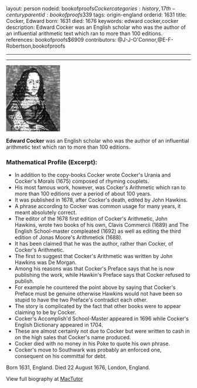 layout: person
nodeid: bookofproofs$Cocker
categories: history,17th-century
parentid: bookofproofs$339
tags: origin-england
orderid: 1631
title: Cocker, Edward
born: 1631
died: 1676
keywords: edward cocker,cocker
description: Edward Cocker was an English scholar who was the author of an influential arithmetic text which ran to more than 100 editions.
references: bookofproofs$6909
contributors: @J-J-O'Connor,@E-F-Robertson,bookofproofs

---



---

![Cocker.jpg](https://github.com/bookofproofs/bookofproofs.github.io/blob/main/_sources/_assets/images/portraits/Cocker.jpg?raw=true)

**Edward Cocker** was an English scholar who was the author of an influential arithmetic text which ran to more than 100 editions.

### Mathematical Profile (Excerpt):
* In addition to the copy-books Cocker wrote Cocker's Urania and Cocker's Morals (1675) composed of rhyming couplets.
* His most famous work, however, was Cocker's Arithmetic which ran to more than 100 editions over a period of about 100 years.
* It was published in 1678, after Cocker's death, edited by John Hawkins.
* A phrase according to Cocker was common usage for many years, it meant absolutely correct.
* The editor of the 1678 first edition of Cocker's Arithmetic, John Hawkins, wrote two books of his own, Clavis Commercii (1689) and The English School-master compleated (1692) as well as editing the third edition of Jonas Moore's Arithmetick (1688).
* It has been claimed that he was the author, rather than Cocker, of Cocker's Arithmetic.
* The first to suggest that Cocker's Arithmetic was written by John Hawkins was De Morgan.
* Among his reasons was that Cocker's Preface says that he is now publishing the work, while Hawkin's Preface says that Cocker refused to publish.
* For example he countered the point above by saying that Cocker's Preface must be genuine otherwise Hawkins would not have been so stupid to have the two Preface's contradict each other.
* The story is complicated by the fact that other books were to appear claiming to be by Cocker.
* Cocker's Accomplish'd School-Master appeared in 1696 while Cocker's English Dictionary appeared in 1704.
* These are almost certainly not due to Cocker but were written to cash in on the high sales that Cocker's name produced.
* Cocker died with no money in his Poke to quote his own phrase.
* Cocker's move to Southwark was probably an enforced one, consequent on his committal for debt.

Born 1631, England. Died 22 August 1676, London, England.

View full biography at [MacTutor](https://mathshistory.st-andrews.ac.uk/Biographies/Cocker/)
